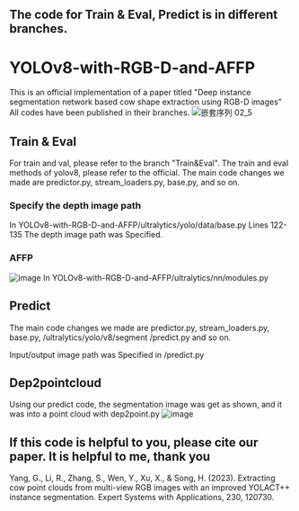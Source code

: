
## The code for Train & Eval, Predict is in different branches.
# YOLOv8-with-RGB-D-and-AFFP
This is an official implementation of a paper titled "Deep instance segmentation network based cow shape extraction using RGB-D images"
All codes have been published in their branches.
![嵌套序列 02_5](https://github.com/dontlearncpp/YOLOv8-with-RGB-D-and-AFFP/assets/103402250/7b23319f-baab-4b61-ad93-54caeccb09f3)

## Train & Eval
For train and val, please refer to the branch "Train&Eval". The train and eval methods of yolov8, please refer to the official.
The main code changes we made are predictor.py, stream_loaders.py, base.py, and so on.
### Specify the depth image path
In YOLOv8-with-RGB-D-and-AFFP/ultralytics/yolo/data/base.py
Lines 122-135
The depth image path was Specified.
### AFFP
![image](https://github.com/dontlearncpp/YOLOv8-with-RGB-D-and-AFFP/assets/103402250/19cbfbfe-ba9c-4ec2-a4a5-31fb68fa81dd)
In YOLOv8-with-RGB-D-and-AFFP/ultralytics/nn/modules.py

## Predict
The main code changes we made are predictor.py, stream_loaders.py, base.py, /ultralytics/yolo/v8/segment
/predict.py and so on.

Input/output image path was Specified in
/predict.py

## Dep2pointcloud
Using our predict code,  the segmentation image was get as shown, and it was into a point cloud with dep2point.py
![image](https://github.com/dontlearncpp/YOLOv8-with-RGB-D-and-AFFP/assets/103402250/0fb74830-da11-4623-b90b-e2e9660a0ede)

## If this code is helpful to you, please cite our paper. It is helpful to me, thank you
Yang, G., Li, R., Zhang, S., Wen, Y., Xu, X., & Song, H. (2023). Extracting cow point clouds from multi-view RGB images with an improved YOLACT++ instance segmentation. Expert Systems with Applications, 230, 120730.







